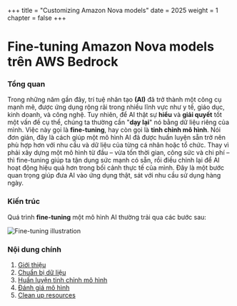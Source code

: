 +++
title = "Customizing Amazon Nova models"
date = 2025
weight = 1
chapter = false
+++

# Fine-tuning Amazon Nova models trên AWS Bedrock

### Tổng quan
Trong những năm gần đây, trí tuệ nhân tạo **(AI)** đã trở thành một công cụ mạnh mẽ, được ứng dụng rộng rãi trong nhiều lĩnh vực như y tế, giáo dục, kinh doanh, và công nghệ. Tuy nhiên, để AI thật sự **hiểu** và **giải quyết** tốt một vấn đề cụ thể, chúng ta thường cần "**dạy lại**" nó bằng dữ liệu riêng của mình. Việc này gọi là **fine-tuning**, hay còn gọi là **tinh chỉnh mô hình**. Nói đơn giản, đây là cách giúp một mô hình AI đã được huấn luyện sẵn trở nên phù hợp hơn với nhu cầu và dữ liệu của từng cá nhân hoặc tổ chức. Thay vì phải xây dựng một mô hình từ đầu – vừa tốn thời gian, công sức và chi phí – thì fine-tuning giúp ta tận dụng sức mạnh có sẵn, rồi điều chỉnh lại để AI hoạt động hiệu quả hơn trong bối cảnh thực tế của mình. Đây là một bước quan trọng giúp đưa AI vào ứng dụng thật, sát với nhu cầu sử dụng hàng ngày.

### Kiến trúc

Quá trình **fine-tuning** một mô hình AI thường trải qua các bước sau:

![Fine-tuning illustration](/images/1-introduce/Fine-Tuning-Process.jpg)

### Nội dung chính

1. [Giới thiệu](1-introduce)
2. [Chuẩn bị dữ liệu](2-dataset)
3. [Huấn luyện tinh chỉnh mô hình](3-train)
4. [Đánh giá mô hình](4-evaluation)
5. [Clean up resources](5-clean)